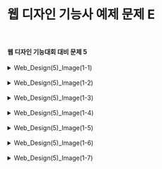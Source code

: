 <h1>웹 디자인 기능사 예제 문제 E</h1><br>
<h4>웹 디자인 기능대회 대비 문제 5</h4>
<details>
  <summary>Web_Design(5)_Image(1-1)</summary>
  문제 5-1 ( 철길 마을_Image_5-1 )
  
  ![image](https://github.com/user-attachments/assets/20c5295b-9fec-4e5b-a722-d08af7f1181f)
</details>
<br>
<details>
  <summary>Web_Design(5)_Image(1-2)</summary>
  문제 5-2 ( 철길 마을_Image_5-2 )
  
  ![image](https://github.com/user-attachments/assets/dbb00e76-37f6-4c77-8376-dae93d58c2f4)
</details>
<br>
<details>
  <summary>Web_Design(5)_Image(1-3)</summary>
  문제 5-3 ( 철길 마을_Image 5-3 )
  
  ![image](https://github.com/user-attachments/assets/ff413a8d-f0a7-4923-8c5b-cab8a7afe0fc)
</details>
<br>
<details>
  <summary>Web_Design(5)_Image(1-4)</summary>
  문제 5-4 ( 철길 마을_Image 5-4 )
  
  ![image](https://github.com/user-attachments/assets/0d7a3fb0-2b5e-411d-940c-570c8fc7c065)
</details>
<br>
<details>
  <summary>Web_Design(5)_Image(1-5)</summary>
  문제 5-5 ( 철길 마을_Image 5-5 )
  
  ![image](https://github.com/user-attachments/assets/6c772efa-6baa-4f98-a291-eba39ed53e6d)
</details>
<br>
<details>
  <summary>Web_Design(5)_Image(1-6)</summary>
  문제 5-6 ( 철길 마을_Image 5-6 )
  
  ![image](https://github.com/user-attachments/assets/fb8fce3e-ea56-499e-8000-a6c65c95346d)
</details>
<br>
<details>
  <summary>Web_Design(5)_Image(1-7)</summary>
  문제 5-7 ( 철길 마을_Image 5-7 )
  
  ![image](https://github.com/user-attachments/assets/06ffbb26-a80d-43b1-94a7-06325e1d8bc4)
</details>
